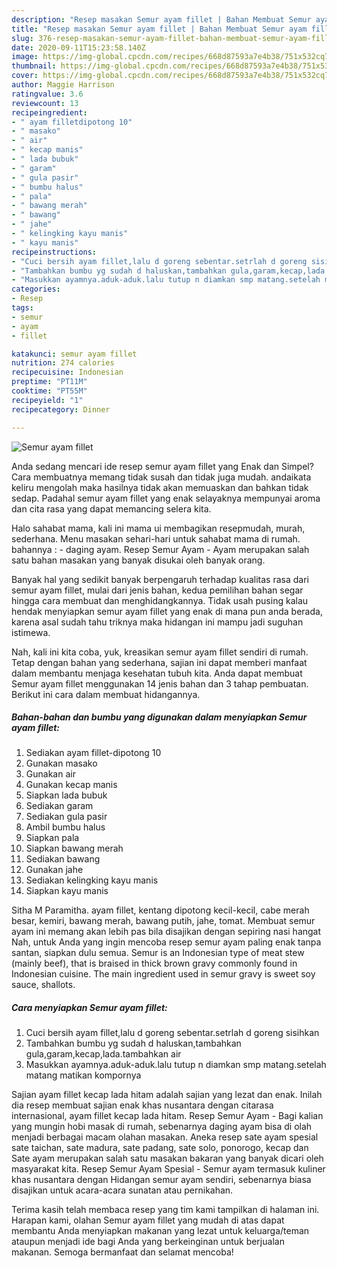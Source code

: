 ```yaml
---
description: "Resep masakan Semur ayam fillet | Bahan Membuat Semur ayam fillet Yang Sedap"
title: "Resep masakan Semur ayam fillet | Bahan Membuat Semur ayam fillet Yang Sedap"
slug: 376-resep-masakan-semur-ayam-fillet-bahan-membuat-semur-ayam-fillet-yang-sedap
date: 2020-09-11T15:23:58.140Z
image: https://img-global.cpcdn.com/recipes/668d87593a7e4b38/751x532cq70/semur-ayam-fillet-foto-resep-utama.jpg
thumbnail: https://img-global.cpcdn.com/recipes/668d87593a7e4b38/751x532cq70/semur-ayam-fillet-foto-resep-utama.jpg
cover: https://img-global.cpcdn.com/recipes/668d87593a7e4b38/751x532cq70/semur-ayam-fillet-foto-resep-utama.jpg
author: Maggie Harrison
ratingvalue: 3.6
reviewcount: 13
recipeingredient:
- " ayam filletdipotong 10"
- " masako"
- " air"
- " kecap manis"
- " lada bubuk"
- " garam"
- " gula pasir"
- " bumbu halus"
- " pala"
- " bawang merah"
- " bawang"
- " jahe"
- " kelingking kayu manis"
- " kayu manis"
recipeinstructions:
- "Cuci bersih ayam fillet,lalu d goreng sebentar.setrlah d goreng sisihkan"
- "Tambahkan bumbu yg sudah d haluskan,tambahkan gula,garam,kecap,lada.tambahkan air"
- "Masukkan ayamnya.aduk-aduk.lalu tutup n diamkan smp matang.setelah matang matikan kompornya"
categories:
- Resep
tags:
- semur
- ayam
- fillet

katakunci: semur ayam fillet 
nutrition: 274 calories
recipecuisine: Indonesian
preptime: "PT11M"
cooktime: "PT55M"
recipeyield: "1"
recipecategory: Dinner

---
```



![Semur ayam fillet](https://img-global.cpcdn.com/recipes/668d87593a7e4b38/751x532cq70/semur-ayam-fillet-foto-resep-utama.jpg)

Anda sedang mencari ide resep semur ayam fillet yang Enak dan Simpel? Cara membuatnya memang tidak susah dan tidak juga mudah. andaikata keliru mengolah maka hasilnya tidak akan memuaskan dan bahkan tidak sedap. Padahal semur ayam fillet yang enak selayaknya mempunyai aroma dan cita rasa yang dapat memancing selera kita.

Halo sahabat mama, kali ini mama ui membagikan resepmudah, murah, sederhana. Menu masakan sehari-hari untuk sahabat mama di rumah. bahannya : - daging ayam. Resep Semur Ayam - Ayam merupakan salah satu bahan masakan yang banyak disukai oleh banyak orang.

Banyak hal yang sedikit banyak berpengaruh terhadap kualitas rasa dari semur ayam fillet, mulai dari jenis bahan, kedua pemilihan bahan segar hingga cara membuat dan menghidangkannya. Tidak usah pusing kalau hendak menyiapkan semur ayam fillet yang enak di mana pun anda berada, karena asal sudah tahu triknya maka hidangan ini mampu jadi suguhan istimewa.


Nah, kali ini kita coba, yuk, kreasikan semur ayam fillet sendiri di rumah. Tetap dengan bahan yang sederhana, sajian ini dapat memberi manfaat dalam membantu menjaga kesehatan tubuh kita. Anda dapat membuat Semur ayam fillet menggunakan 14 jenis bahan dan 3 tahap pembuatan. Berikut ini cara dalam membuat hidangannya.

<!--inarticleads1-->

##### Bahan-bahan dan bumbu yang digunakan dalam menyiapkan Semur ayam fillet:

1. Sediakan  ayam fillet-dipotong 10
1. Gunakan  masako
1. Gunakan  air
1. Gunakan  kecap manis
1. Siapkan  lada bubuk
1. Sediakan  garam
1. Sediakan  gula pasir
1. Ambil  bumbu halus
1. Siapkan  pala
1. Siapkan  bawang merah
1. Sediakan  bawang
1. Gunakan  jahe
1. Sediakan  kelingking kayu manis
1. Siapkan  kayu manis


Sitha M Paramitha. ayam fillet, kentang dipotong kecil-kecil, cabe merah besar, kemiri, bawang merah, bawang putih, jahe, tomat. Membuat semur ayam ini memang akan lebih pas bila disajikan dengan sepiring nasi hangat Nah, untuk Anda yang ingin mencoba resep semur ayam paling enak tanpa santan, siapkan dulu semua. Semur is an Indonesian type of meat stew (mainly beef), that is braised in thick brown gravy commonly found in Indonesian cuisine. The main ingredient used in semur gravy is sweet soy sauce, shallots. 

<!--inarticleads2-->

##### Cara menyiapkan Semur ayam fillet:

1. Cuci bersih ayam fillet,lalu d goreng sebentar.setrlah d goreng sisihkan
1. Tambahkan bumbu yg sudah d haluskan,tambahkan gula,garam,kecap,lada.tambahkan air
1. Masukkan ayamnya.aduk-aduk.lalu tutup n diamkan smp matang.setelah matang matikan kompornya


Sajian ayam fillet kecap lada hitam adalah sajian yang lezat dan enak. Inilah dia resep membuat sajian enak khas nusantara dengan citarasa internasional, ayam fillet kecap lada hitam. Resep Semur Ayam - Bagi kalian yang mungin hobi masak di rumah, sebenarnya daging ayam bisa di olah menjadi berbagai macam olahan masakan. Aneka resep sate ayam spesial sate taichan, sate madura, sate padang, sate solo, ponorogo, kecap dan Sate ayam merupakan salah satu masakan bakaran yang banyak dicari oleh masyarakat kita. Resep Semur Ayam Spesial - Semur ayam termasuk kuliner khas nusantara dengan Hidangan semur ayam sendiri, sebenarnya biasa disajikan untuk acara-acara sunatan atau pernikahan. 

Terima kasih telah membaca resep yang tim kami tampilkan di halaman ini. Harapan kami, olahan Semur ayam fillet yang mudah di atas dapat membantu Anda menyiapkan makanan yang lezat untuk keluarga/teman ataupun menjadi ide bagi Anda yang berkeinginan untuk berjualan makanan. Semoga bermanfaat dan selamat mencoba!
